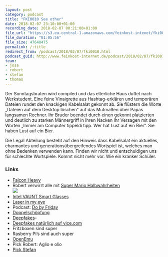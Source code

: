 ```yaml
---
layout: post
category: podcast
title: "FKI0010 See other"
date: 2018-02-07 23:10:00+01:00
recording_date: 2018-02-07 00:21:00+01:00
file_url: "https://s3.eu-central-1.amazonaws.com/feinkost-intenet/fki0010.mp3"
file_duration: "01:05:56"
file_size: 47648475
permalink: /:title
redirect_from: /podcast/2018/02/07/fki0010.html
podcast_guid: http://www.feinkost-internet.de/podcast/2018/02/07/fki0010.html
team:
- josa
- robert
- stefan
- thomas
---
```


Der Sonntagsbraten wird compiled und das elterliche Haus duftet nach Werkstudent. Eine feine Vinaigrette aus Hashtag-erklären und temporären Dateien rundet den knackigen Kabelsalat gekonnt ab. Sie flüstern die Worte „Dateien auf dem Desktop löschen“ auf das Mutmaßen über Papas langsamen Rechner. Ihr Bruder beendet durch einen gekonnt platzierten und deutlich zu starken Männergriff in Ihren Nacken Ihr Versagen mit den Worten  „Immer am Computer tippeldi tipp. Wer hat Lust auf ein Bier“. Sie haben Lust auf ein Bier.

Die Legal Abteilung besteht auf den Hinweis dass Kabelsalat ein aktuelles, charmantes und generationsübergreifendes Wortspiel ist, welches man ohne Bedenken verwenden kann. Finden wir nicht und entschuldigen uns für schlechte Wortspiele. Kommt nicht mehr vor. Wie ein kranker Schüler. 

### Links

- [Falcon Heavy](https://www.youtube.com/watch?v=wbSwFU6tY1c) 
- Robert verwirrt alle mit [Super Mario Halbwahrheiten](https://video.golem.de/games/20575/nintendo-trailer-faq-mit-yoshiaki-koizumi.html)<br />
![](https://d2mxuefqeaa7sj.cloudfront.net/s_645E0FBC091AC210FC6009C55D87E9F0C0FC9120C0DA7B33B05A065D4ED88E51_1518036428604_a00d1e17-5ba4-483a-925e-dab1e911b6aa.jpg)
- [Intel VAUNT Smart Glasses](https://www.theverge.com/2018/2/5/16966530/intel-vaunt-smart-glasses-announced-ar-video)
- [Laser in my eye](https://www.youtube.com/watch?v=Q8zC3-ZQFJI)
- Podcast: [Do by Friday](http://dobyfriday.com/)
- [Doppelschöpfung](https://de.wikipedia.org/wiki/Doppelsch%C3%B6pfung)
- [Deepfakes](https://www.reddit.com/r/deepfakes/)- 
- [Deepfakes natürlich auf vice.com](https://motherboard.vice.com/en_us/article/bjye8a/reddit-fake-porn-app-daisy-ridley)
- Fritzboxen sind super
- Rasberry Pi’s sind auch super
- [OpenEmu](http://openemu.org/)
- Pick Robert: Aglio e olio
- [Pick Stefan](https://www.youtube.com/watch?v=sDb1kKZP3wQ)
